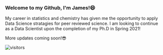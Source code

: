 ### Welcome to my Github, I'm James!😄

My career in statistics and chemistry has given me the opportunity to apply Data Science stratagies for peer reviewed science. I am looking to continue as a Data Scientist upon the completion of my Ph.D in Spring 2021!

More updates coming soon!😎

![visitors](https://visitor-badge.glitch.me/badge?page_id=page.id)

<!--
**jamesprg/jamesprg** is a ✨ _special_ ✨ repository because its `README.md` (this file) appears on your GitHub profile.

Here are some ideas to get you started:

- 🔭 I’m currently working on ...
- 🌱 I’m currently learning ...
- 👯 I’m looking to collaborate on ...
- 🤔 I’m looking for help with ...
- 💬 Ask me about ...
- 📫 How to reach me: ...
- 😄 Pronouns: ...
- ⚡ Fun fact: ...
-->
